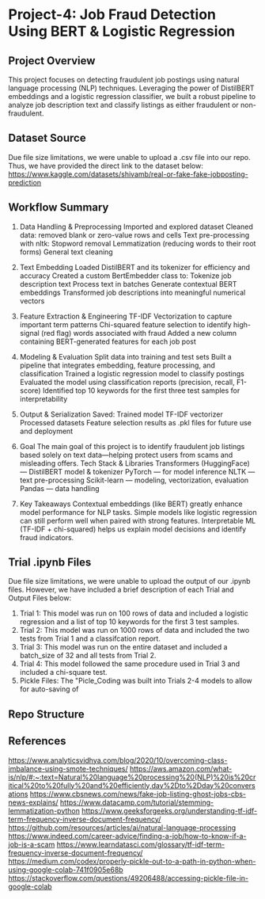 # Project-4: Job Fraud Detection Using BERT & Logistic Regression
## Project Overview
This project focuses on detecting fraudulent job postings using natural language processing (NLP) techniques. Leveraging the power of DistilBERT embeddings and a logistic regression classifier, we built a robust pipeline to analyze job description text and classify listings as either fraudulent or non-fraudulent.

## Dataset Source
Due file size limitations, we were unable to upload a .csv file into our repo. Thus, we have provided the direct link to the dataset below:
https://www.kaggle.com/datasets/shivamb/real-or-fake-fake-jobposting-prediction

## Workflow Summary
1. Data Handling & Preprocessing
  Imported and explored dataset
  Cleaned data: removed blank or zero-value rows and cells
  Text pre-processing with nltk:
  Stopword removal
  Lemmatization (reducing words to their root forms)
  General text cleaning

2. Text Embedding
  Loaded DistilBERT and its tokenizer for efficiency and accuracy
  Created a custom BertEmbedder class to:
  Tokenize job description text
  Process text in batches
  Generate contextual BERT embeddings
  Transformed job descriptions into meaningful numerical vectors

3. Feature Extraction & Engineering
  TF-IDF Vectorization to capture important term patterns
  Chi-squared feature selection to identify high-signal (red flag) words associated with fraud
  Added a new column containing BERT-generated features for each job post

4. Modeling & Evaluation
  Split data into training and test sets
  Built a pipeline that integrates embedding, feature processing, and classification
  Trained a logistic regression model to classify postings
  Evaluated the model using classification reports (precision, recall, F1-score)
  Identified top 10 keywords for the first three test samples for interpretability

5. Output & Serialization
  Saved: Trained model
  TF-IDF vectorizer
  Processed datasets
  Feature selection results
  as .pkl files for future use and deployment

6. Goal
  The main goal of this project is to identify fraudulent job listings based solely on text data—helping protect users from scams and misleading offers.
  Tech Stack & Libraries
  Transformers (HuggingFace) — DistilBERT model & tokenizer
  PyTorch — for model inference
  NLTK — text pre-processing
  Scikit-learn — modeling, vectorization, evaluation
  Pandas — data handling

7. Key Takeaways
  Contextual embeddings (like BERT) greatly enhance model performance for NLP tasks.
  Simple models like logistic regression can still perform well when paired with strong features.
  Interpretable ML (TF-IDF + chi-squared) helps us explain model decisions and identify fraud indicators.

## Trial .ipynb Files
Due file size limitations, we were unable to upload the output of our .ipynb files. However, we have included a brief description of each Trial and Output Files below:
1. Trial 1: This model was run on 100 rows of data and included a logistic regression and a list of top 10 keywords for the first 3 test samples.
2. Trial 2: This model was run on 1000 rows of data and included the two tests from Trial 1 and a classifcation report.
4. Trial 3: This model was run on the entire dataset and included a batch_size of 32 and all tests from Trial 2.
5. Trial 4: This model followed the same procedure used in Trial 3 and included a chi-square test.
6. Pickle Files: The "Picle_Coding was built into Trials 2-4 models to allow for auto-saving of 

## Repo Structure

## References
https://www.analyticsvidhya.com/blog/2020/10/overcoming-class-imbalance-using-smote-techniques/
https://aws.amazon.com/what-is/nlp/#:~:text=Natural%20language%20processing%20(NLP)%20is%20critical%20to%20fully%20and%20efficiently,day%2Dto%2Dday%20conversations
https://www.cbsnews.com/news/fake-job-listing-ghost-jobs-cbs-news-explains/
https://www.datacamp.com/tutorial/stemming-lemmatization-python
https://www.geeksforgeeks.org/understanding-tf-idf-term-frequency-inverse-document-frequency/
https://github.com/resources/articles/ai/natural-language-processing
https://www.indeed.com/career-advice/finding-a-job/how-to-know-if-a-job-is-a-scam
https://www.learndatasci.com/glossary/tf-idf-term-frequency-inverse-document-frequency/
https://medium.com/codex/properly-pickle-out-to-a-path-in-python-when-using-google-colab-741f0905e68b
https://stackoverflow.com/questions/49206488/accessing-pickle-file-in-google-colab
